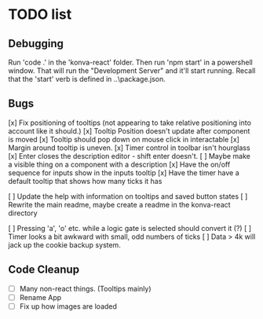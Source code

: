 # TODO list

## Debugging

Run 'code .' in the 'konva-react' folder.  Then run 'npm start' in a powershell window.  That will run the "Development Server"
and it'll start running.  Recall that the 'start' verb is defined in ..\package.json.

## Bugs

  [x] Fix positioning of tooltips (not appearing to take relative positioning into account like it should.)
  [x] Tooltip Position doesn't update after component is moved
  [x] Tooltip should pop down on mouse click in interactable
  [x] Margin around tooltip is uneven.
  [x] Timer control in toolbar isn't hourglass
  [x] Enter closes the description editor - shift enter doesn't.
  [ ] Maybe make a visible thing on a component with a description
  [x] Have the on/off sequence for inputs show in the inputs tooltip
  [x] Have the timer have a default tooltip that shows how many ticks it has

  [ ] Update the help with information on tooltips and saved button states
  [ ] Rewrite the main readme, maybe create a readme in the konva-react directory

  [ ] Pressing 'a', 'o' etc. while a logic gate is selected should convert it (?)
  [ ] Timer looks a bit awkward with small, odd numbers of ticks
  [ ] Data > 4k will jack up the cookie backup system.

## Code Cleanup

- [ ] Many non-react things.  (Tooltips mainly)
- [ ] Rename App
- [ ] Fix up how images are loaded
